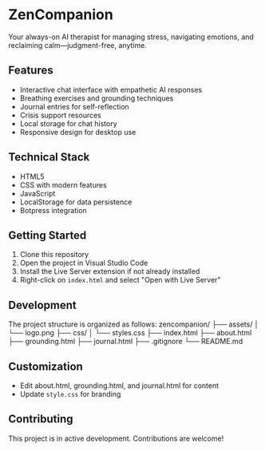 # ZenCompanion

Your always-on AI therapist for managing stress, navigating emotions, and reclaiming calm—judgment-free, anytime.

## Features

- Interactive chat interface with empathetic AI responses
- Breathing exercises and grounding techniques
- Journal entries for self-reflection
- Crisis support resources
- Local storage for chat history
- Responsive design for desktop use

## Technical Stack

- HTML5
- CSS with modern features
- JavaScript
- LocalStorage for data persistence
- Botpress integration

## Getting Started

1. Clone this repository
2. Open the project in Visual Studio Code
3. Install the Live Server extension if not already installed
4. Right-click on `index.html` and select "Open with Live Server"

## Development

The project structure is organized as follows:
zencompanion/
├── assets/
│   └── logo.png
├── css/
│   └── styles.css
├── index.html
├── about.html
├── grounding.html
├── journal.html
├── .gitignore
└── README.md

## Customization
- Edit about.html, grounding.html, and journal.html for content
- Update `style.css` for branding

## Contributing

This project is in active development. Contributions are welcome!

